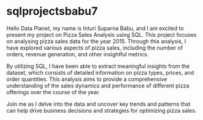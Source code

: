 # sqlprojectsbabu7
Hello Data Planet, my name is Inturi Suparna Babu, and I am excited to present my project on Pizza Sales Analysis using SQL. This project focuses on analysing pizza sales data for the year 2015. Through this analysis, I have explored various aspects of pizza sales, including the number of orders, revenue generation, and other insightful metrics.

By utilizing SQL, I have been able to extract meaningful insights from the dataset, which consists of detailed information on pizza types, prices, and order quantities. This analysis aims to provide a comprehensive understanding of the sales dynamics and performance of different pizza offerings over the course of the year.

Join me as I delve into the data and uncover key trends and patterns that can help drive business decisions and strategies for optimizing pizza sales.

